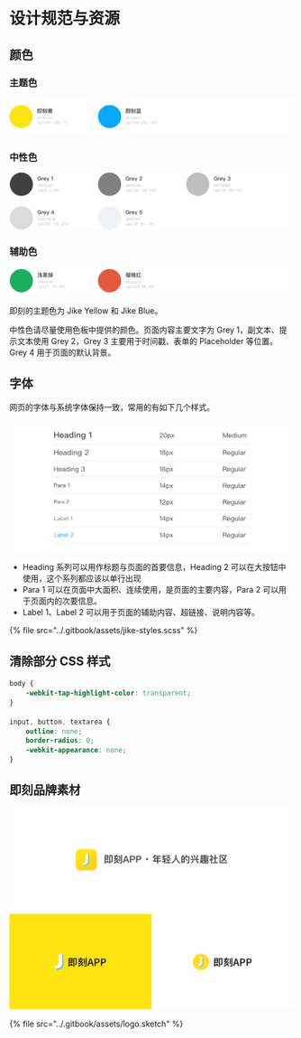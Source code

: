 # 设计规范与资源

## 颜色

### 主题色

![](../.gitbook/assets/image.png)

### 中性色

![](../.gitbook/assets/image%20%287%29.png)

### 辅助色

![](../.gitbook/assets/image%20%2810%29.png)

即刻的主题色为 Jike Yellow 和 Jike Blue。

中性色请尽量使用色板中提供的颜色。页面内容主要文字为 Grey 1，副文本、提示文本使用 Grey 2，Grey 3 主要用于时间戳、表单的 Placeholder 等位置。Grey 4 用于页面的默认背景。

## 字体

网页的字体与系统字体保持一致，常用的有如下几个样式。

![](../.gitbook/assets/image%20%284%29.png)

* Heading 系列可以用作标题与页面的首要信息，Heading 2 可以在大按钮中使用，这个系列都应该以单行出现
* Para 1 可以在页面中大面积、连续使用，是页面的主要内容，Para 2 可以用于页面内的次要信息。
* Label 1、Label 2 可以用于页面的辅助内容、超链接、说明内容等。

{% file src="../.gitbook/assets/jike-styles.scss" %}

## 清除部分 CSS 样式

```css
body {
    -webkit-tap-highlight-color: transparent;
}

input, button, textarea {
    outline: none;
    border-radius: 0;
    -webkit-appearance: none;
}
```

## 即刻品牌素材

![](../.gitbook/assets/image%20%288%29.png)

{% file src="../.gitbook/assets/logo.sketch" %}

